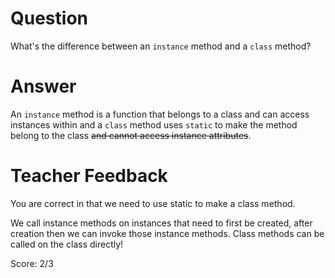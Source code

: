 # Question
What's the difference between an `instance` method and a `class` method?

# Answer
An `instance` method is a function that belongs to a class and can access instances within and a `class` method uses `static` to make the method belong to the class ~~and cannot access instance attributes~~.

# Teacher Feedback

You are correct in that we need to use static to make a class method.

 We call instance methods on instances that need to first be created, after creation then we can invoke those instance methods. Class methods can be called on the class directly!

Score: 2/3